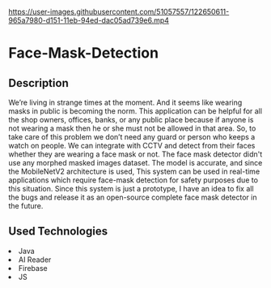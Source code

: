 

https://user-images.githubusercontent.com/51057557/122650611-965a7980-d151-11eb-94ed-dac05ad739e6.mp4

# Face-Mask-Detection



  
## Description
We’re living in strange times at the moment. And it seems like wearing masks in public is becoming the norm. This application can be helpful for all the shop owners, offices, banks, or any public place because if anyone is not wearing a mask then he or she must not be allowed in that area. So, to take care of this problem we don’t need any guard or person who keeps a watch on people. We can integrate with CCTV and detect from their faces whether they are wearing a face mask or not.
The face mask detector didn't use any morphed masked images dataset. The model is accurate, and since the MobileNetV2 architecture is used, This system can be used in real-time applications which require face-mask detection for safety purposes due to this situation.
Since this system is just a prototype, I have an idea to fix all the bugs and release it as an open-source complete face mask detector in the future.
  

## Used Technologies

<li>Java</li>
<li>AI Reader</li>
<li>Firebase</li>
<li>JS</li>
  
  


